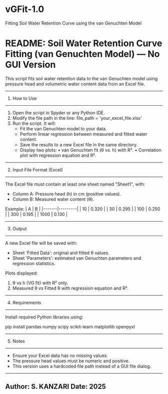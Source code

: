 # vGFit-1.0
Fitting Soil Water Retention Curve using the van Genuchten Model

README: Soil Water Retention Curve Fitting (van Genuchten Model) — No GUI Version
=================================================================================

This script fits soil water retention data to the van Genuchten model using pressure head and volumetric water content data from an Excel file.

--------------------------------------------------------------------------------
1. How to Use
--------------------------------------------------------------------------------

1. Open the script in Spyder or any Python IDE.
2. Modify the file path in the line:
       file_path = 'your_excel_file.xlsx'
3. Run the script. It will:
   - Fit the van Genuchten model to your data.
   - Perform linear regression between measured and fitted water content.
   - Save the results to a new Excel file in the same directory.
   - Display two plots:
       • van Genuchten fit (θ vs. h) with R².
       • Correlation plot with regression equation and R².

--------------------------------------------------------------------------------
2. Input File Format (Excel)
--------------------------------------------------------------------------------

The Excel file must contain at least one sheet named "Sheet1", with:
- Column A: Pressure head (h) in cm (positive values).
- Column B: Measured water content (θ).

Example:
    |   A   |    B    |
    |-------|---------|
    |  10   |  0.320  |
    |  30   |  0.295  |
    | 100   |  0.250  |
    | 300   |  0.195  |
    | 1000  |  0.130  |

--------------------------------------------------------------------------------
3. Output
--------------------------------------------------------------------------------

A new Excel file will be saved with:
- Sheet 'Fitted Data': original and fitted θ values.
- Sheet 'Parameters': estimated van Genuchten parameters and regression statistics.

Plots displayed:
1. θ vs h (VG fit) with R² only.
2. Measured θ vs Fitted θ with regression equation and R².

--------------------------------------------------------------------------------
4. Requirements
--------------------------------------------------------------------------------

Install required Python libraries using:

pip install pandas numpy scipy scikit-learn matplotlib openpyxl

--------------------------------------------------------------------------------
5. Notes
--------------------------------------------------------------------------------

- Ensure your Excel data has no missing values.
- The pressure head values must be numeric and positive.
- This version uses a hardcoded file path instead of a GUI file dialog.

--------------------------------------------------------------------------------
Author: S. KANZARI
Date: 2025
--------------------------------------------------------------------------------
